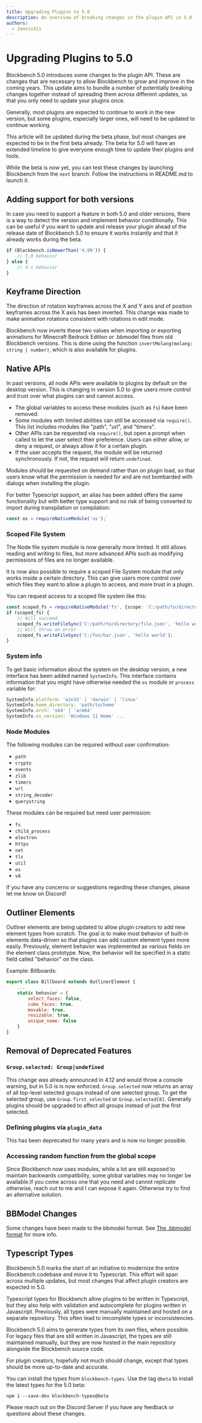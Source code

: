 ```yaml
---
title: Upgrading Plugins to 5.0
description: An overview of breaking changes in the plugin API in 5.0
authors:
  - JannisX11
---
```


# Upgrading Plugins to 5.0

Blockbench 5.0 introduces some changes to the plugin API. These are changes that are necessary to allow Blockbench to grow and improve in the coming years.
This update aims to bundle a number of potentially breaking changes together instead of spreading them across different updates, so that you only need to update your plugins once.

Generally, most plugins are expected to continue to work in the new version, but some plugins, especially larger ones, will need to be updated to continue working.

This article will be updated during the beta phase, but most changes are expected to be in the first beta already.
The beta for 5.0 will have an extended timeline to give everyone enough time to update their plugins and tools.

While the beta is now yet, you can test these changes by launching Blockbench from the `next` branch. Follow the instructions in README.md to launch it.


## Adding support for both versions
In case you need to support a feature in both 5.0 and older versions, there is a way to detect the version and implement behavior conditionally.
This can be useful if you want to update and release your plugin ahead of the release date of Blockbench 5.0 to ensure it works instantly and that it already works during the beta.

```javascript
if (Blockbench.isNewerThan('4.99')) {
	// 5.0 behavior
} else {
	// 4.x behavior
}
```

## Keyframe Direction

The direction of rotation keyframes across the X and Y axis and of position keyframes across the X axis has been inverted. This change was made to make animation rotations consistent with rotations in edit mode.

Blockbench now inverts these two values when importing or exporting animations for Minecraft Bedrock Edition or .bbmodel files from old Blockbench versions.
This is done using the function `invertMolang(molang: string | number)`, which is also available for plugins.



## Native APIs

In past versions, all node APIs were available to plugins by default on the desktop version. This is changing in version 5.0 to give users more control and trust over what plugins can and cannot access.

* The global variables to access these modules (such as `fs`) have been removed.
* Some modules with limited abilities can still be accessed via `require()`. This list includes modules like "path", "url", and "timers".
* Other APIs can be requested via `require()`, but open a prompt when called to let the user select their preference. Users can either allow, or deny a request, or always allow it for a certain plugin.
* If the user accepts the request, the module will be returned synchronously. If not, the request will return `undefined`.

<div class="block-info">
Modules should be requested on demand rather than on plugin load, so that users know what the permission is needed for and are not bombarded with dialogs when installing the plugin.
</div>

For better Typescript support, an alias has been added offers the same functionality but with better type support and no risk of being converted to import during transpilation or compilation:
```javascript
const os = requireNativeModule('os');`
```

### Scoped File System
The Node file system module is now generally more limited. It still allows reading and writing to files, but more advanced APIs such as modifying permissions of files are no longer available.

It is now also possible to require a scoped File System module that only works inside a certain directory. This can give users more control over which files they want to allow a plugin to access, and more trust in a plugin.

You can request access to a scoped file system like this:
```typescript
const scoped_fs = requireNativeModule('fs', {scope: 'C:/path/to/directory'});
if (scoped_fs) {
	// Will succeed
	scoped_fs.writeFileSync('C:/path/to/directory/file.json', 'hello world');
	// Will throw an error
	scoped_fs.writeFileSync('C:/foo/bar.json', 'hello world');
}
```

### System info
To get basic information about the system on the desktop version, a new interface has been added named `SystemInfo`.
This interface contains information that you might have otherwise needed the `os` module or `process` variable for:
```javascript
SystemInfo.platform: 'win32' | 'darwin' | 'linux'
SystemInfo.home_directory: 'path/to/home'
SystemInfo.arch: 'x64' | 'arm64'
SystemInfo.os_version: 'Windows 11 Home' ...
```


### Node Modules
The following modules can be required without user confirmation:
* `path`
* `crypto`
* `events`
* `zlib`
* `timers`
* `url`
* `string_decoder`
* `querystring`

These modules can be required but need user permission:
* `fs`
* `child_process`
* `electron`
* `https`
* `net`
* `tls`
* `util`
* `os`
* `v8`


If you have any concerns or suggestions regarding these changes, please let me know on Discord!


## Outliner Elements

Outliner elements are being updated to allow plugin creators to add new element types from scratch. The goal is to make most behavior of built-in elements data-driven so that plugins can add custom element types more easily.
Previously, element behavior was implemented as various fields on the element class prototype. Now, the behavior will be specified in a static field called "behavior" on the class.

Example: Billboards:
```javascript
export class Billboard extends OutlinerElement {
	...
	static behavior = {
		select_faces: false,
		cube_faces: true,
		movable: true,
		resizable: true,
		unique_name: false
	}
}
```


## Removal of Deprecated Features

### `Group.selected: Group|undefined`
This change was already announced in 4.12 and would throw a console warning, but in 5.0 is is now enforced. `Group.selected` now returns an array of all top-level selected groups instead of one selected group.
To get the selected group, use `Group.first_selected` or `Group.selected[0]`. Generally plugins should be upgraded to affect all groups instead of just the first selected.


### Defining plugins via `plugin_data`
This has been deprecated for many years and is now no longer possible.

### Accessing random function from the global scope
Since Blockbench now uses modules, while a lot are still exposed to maintain backwards compatibility, some global variables may no longer be available.If you come across one that you need and cannot replicate otherwise, reach out to me and I can expose it again. Otherwise try to find an alternative solution.


## BBModel Changes

Some changes have been made to the bbmodel format. See [The .bbmodel format](https://www.blockbench.net/wiki/docs/bbmodel) for more info.


## Typescript Types

Blockbench 5.0 marks the start of an initiative to modernize the entire Blockbench codebase and move it to Typescript. This effort will span across multiple updates, but most changes that affect plugin creators are expected in 5.0.

Typescript types for Blockbench allow plugins to be written in Typescript, but they also help with validation and autocomplete for plugins written in Javascript.
Previously, all types were manually maintained and hosted on a separate repository. This often lead to imcomplete types or inconsistencies.

Blockbench 5.0 aims to generate types from its own files, where possible. For legacy files that are still written in Javascript, the types are still maintained manually, but they are now hosted in the main repository alongside the Blockbench source code.

For plugin creators, hopefully not much should change, except that types should be more up-to-date and accurate.

You can install the types from `blockbench-types`. Use the tag `@beta` to install the latest types for the 5.0 beta:

```batch
npm i --save-dev blockbench-types@beta
```

Please reach out on the Discord Server if you have any feedback or questions about these changes.
